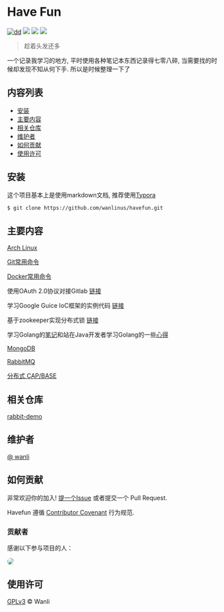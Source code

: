 # Have Fun

[![dd](https://img.shields.io/badge/Language-Java%2FGo-brightgreen)](https://github.com/wanlinus/havefun) ![](https://img.shields.io/badge/license-GPLv3-blue) 
![](https://img.shields.io/badge/have%20fun-v1.0.0-blue) ![](https://img.shields.io/badge/platform-linux--64%20%7C%20win--32%20%7C%20osx--64%20%7C%20win--64-lightgrey)

>  趁着头发还多

一个记录我学习的地方, 平时使用各种笔记本东西记录得七零八碎, 当需要找的时候却发现不知从何下手. 所以是时候整理一下了



## 内容列表

- [安装](#安装)
- [主要内容](#主要内容)
- [相关仓库](#相关仓库)
- [维护者](#维护者)
- [如何贡献](#如何贡献)
- [使用许可](#使用许可)

## 安装

这个项目基本上是使用markdown文档, 推荐使用[Typora](https://www.typora.io/)

```bash
$ git clone https://github.com/wanlinus/havefun.git
```

## 主要内容

[Arch Linux](./Arch%20Linux.md)

[Git常用命令](./git.md)

[Docker常用命令](./docker.md)

使用OAuth 2.0协议对接Gitlab [链接](./gitlabauth/README.md)

学习Google Guice IoC框架的实例代码 [链接](./guicedemo)

基于zookeeper实现分布式锁 [链接](./zklock)

学习Golang的[笔记](./java2go/Golang.md)和站在Java开发者学习Golang的一些[心得](./java2go/java2go.md)

[MongoDB](./MongoDB/MongoDB.md)

[RabbitMQ](./RabbitMQ/RabbitMQ.md)

[分布式 CAP/BASE](./distributed/从ACID到CAP和BASE.md)



## 相关仓库

[rabbit-demo](https://www.github.com/wanlinus/rabbit-demo)

## 维护者

[@ wanli](https://https://github.com/wanlinus)

## 如何贡献

非常欢迎你的加入! [提一个Issue](https://github.com/wanlinus/havefun/issues/new) 或者提交一个 Pull Request.

Havefun 遵循 [Contributor Covenant](http://contributor-covenant.org/version/1/3/0/) 行为规范.

### 贡献者

感谢以下参与项目的人：

<a href="https://www.github.com/wanlinus"><img src="https://avatars0.githubusercontent.com/u/34122643?s=460&v=4" style="border-radius:50%"></img></a>

## 使用许可

[GPLv3](LICENSE) © Wanli